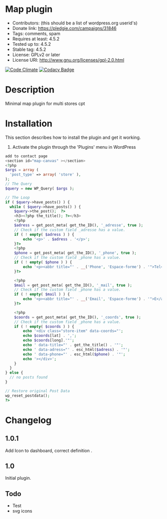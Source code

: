 # Map plugin

  - Contributors: (this should be a list of wordpress.org userid's)
  - Donate link: https://pledgie.com/campaigns/31846
  - Tags: comments, spam
  - Requires at least: 4.5.2
  - Tested up to: 4.5.2
  - Stable tag: 4.5.2
  - License: GPLv2 or later
  - License URI: http://www.gnu.org/licenses/gpl-2.0.html

[![Code Climate](https://codeclimate.com/github/yoanmarchal/map-plugin/badges/gpa.svg)](https://codeclimate.com/github/yoanmarchal/map-plugin) [![Codacy Badge](https://api.codacy.com/project/badge/Grade/d6d94ab94d394b02bbe07b91d7021a70)](https://www.codacy.com/app/marchalyoan/map-plugin?utm_source=github.com&amp;utm_medium=referral&amp;utm_content=yoanmarchal/map-plugin&amp;utm_campaign=Badge_Grade)

# Description

Minimal map plugin for multi stores cpt

# Installation

This section describes how to install the plugin and get it working.

1. Activate the plugin through the 'Plugins' menu in WordPress
```php
add to contact page
<section id="map-canvas" ></section>
<?php
$args = array (
  'post_type' => array( 'store' ),
);
// The Query
$query = new WP_Query( $args );

// The Loop
if ( $query->have_posts() ) {
  while ( $query->have_posts() ) {
    $query->the_post();  ?>
    <h3><?php the_title(); ?></h3>
    <?php
    $adress = get_post_meta( get_the_ID(), '_adresse', true );
    // Check if the custom field _adresse has a value.
    if ( ! empty( $adress ) ) {
        echo '<p>' . $adress . '</p>';
    }?>
    <?php
    $phone = get_post_meta( get_the_ID(), '_phone', true );
    // Check if the custom field _phone has a value.
    if ( ! empty( $phone ) ) {
        echo '<p><abbr title="' . __('Phone', 'Espace-forme') . '">Tel</abbr> : ' . $phone . '</p>';
    }?>

    <?php
    $mail = get_post_meta( get_the_ID(), '_mail', true );
    // Check if the custom field _phone has a value.
    if ( ! empty( $mail ) ) {
        echo '<p><abbr title="' . __('Email', 'Espace-forme') . '">E</abbr> : ' . $mail . '</p>';
    }?>

    <?php
    $coords = get_post_meta( get_the_ID(), '_coords', true );
    // Check if the custom field _phone has a value.
    if ( ! empty( $coords ) ) {
        echo '<div class="store-item" data-coords="';
        echo $coords[lat] . ',';
        echo $coords[long].'"';
        echo ' data-title="' . get_the_title() . '"';
        echo ' data-adress="' . esc_html($adress) . '"';
        echo ' data-phone="' . esc_html($phone) . '"';
        echo '></div>';
    }
  }
} else {
  // no posts found
}

// Restore original Post Data
wp_reset_postdata();
?>
```

# Changelog

## 1.0.1
Add Icon to dashboard, correct definition .

## 1.0
Initial plugin.

## Todo

* Test
* svg icons
